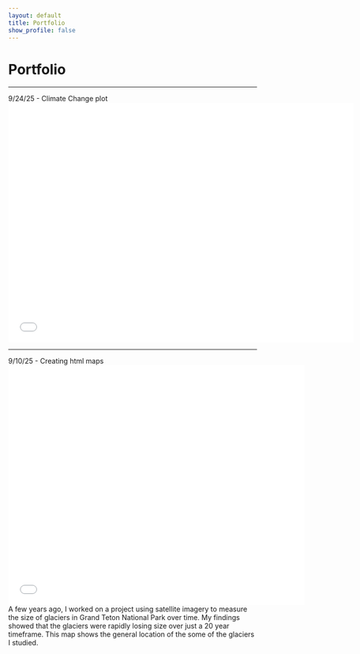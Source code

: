 ```yaml
---
layout: default
title: Portfolio
show_profile: false
---
```


# Portfolio
---
9/24/25 - Climate Change plot
<embed type="text/html" src="/img/boulder_temp_plot.html" width="700" height="485">

---
9/10/25 - Creating html maps
<embed type="text/html" src="/img/glacier.html" width="600" height="485">
A few years ago, I worked on a project using satellite imagery to measure the size of glaciers in Grand Teton National Park over time. My findings showed that the glaciers were rapidly losing size over just a 20 year timeframe. This map shows the general location of the some of the glaciers I studied. 

